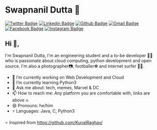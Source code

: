 # Swapnanil Dutta 👋
[![Twitter Badge](https://img.shields.io/badge/-@swapnanildutta-1da1f2?style=flat-square&labelColor=1da1f2&logo=twitter&logoColor=white&link=https://twitter.com/swapnanildutta1)](https://twitter.com/swapnanildutta1) [![Linkedin Badge](https://img.shields.io/badge/-Swapnanil_Dutta-blue?style=flat-square&logo=Linkedin&logoColor=white&link=https://www.linkedin.com/in/swapnanil-dutta-8898ba92/)](https://www.linkedin.com/in/swapnanil-dutta-8898ba92/) [![Github Badge](https://img.shields.io/badge/-swapnanildutta-333333?style=flat-square&labelColor=333333&logo=Github&logoColor=ffffff&link=https://github.com/swapnanildutta)](https://github.com/swapnanildutta) 
[![Gmail Badge](https://img.shields.io/badge/-swapnanildutta2000@gmail.com-c14438?style=flat-square&logo=Gmail&logoColor=white&link=mailto:swapnanildutta2000@gmail.com)](mailto:swapnanildutta2000@gmail.com) [![Facebook Badge](https://img.shields.io/badge/-Swapnanil_Dutta-4267b2?style=flat-square&labelColor=4267b2&logo=Facebook&logoColor=white&link=https://www.facebook.com/swapnanil.dutta.5)](https://www.facebook.com/swapnanil.dutta.5) [![Instagram Badge](https://img.shields.io/badge/-@swapnanildutta-833ab4?style=flat-square&labelColor=ffdc80&logo=Instagram&logoColor=833ab4&link=https://www.instagram.com/swapnanildutta/)](https://www.instagram.com/swapnanildutta/) 

## Hi 👋, 
I'm Swapnanil Dutta, I'm an engineering student and a to-be developer 👨‍💻 who is passionate about cloud computing, python development and open source. I'm also a photographer📷, footballer⚽️ and internet surfer 
🏄‍♂️. 

- 🔭 I’m currently working on Web Development and Cloud
- 🌱 I’m currently learning Python3
- 💬 Ask me about: tech, memes, Marvel & DC
- 📫 How to reach me: Any platform you are comfortable with, links are above 🔝
- 😄 Pronouns: he/him
- ⚡ Languages: Java, C, Python3

⭐️ Inspired from https://github.com/KunalRaghav/
<!--
[![Medium Badge](https://img.shields.io/badge/-@KunalRaghav-03a57a?style=flat-square&labelColor=000000&logo=Medium&link=https://medium.com/@KunalRaghav/)](https://medium.com/@KunalRaghav/)
**swapnanildutta/swapnanildutta** is a ✨ _special_ ✨ repository because its `README.md` (this file) appears on your GitHub profile.

Here are some ideas to get you started:

- 🔭 I’m currently working on ...
- 🌱 I’m currently learning ...
- 👯 I’m looking to collaborate on ...
- 🤔 I’m looking for help with ...
- 💬 Ask me about ...
- 📫 How to reach me: ...
- 😄 Pronouns: ...
- ⚡ Fun fact: ...
-->
